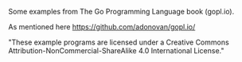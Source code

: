 Some examples from The Go Programming Language book (gopl.io).

As mentioned here https://github.com/adonovan/gopl.io/

"These example programs are licensed under a Creative Commons Attribution-NonCommercial-ShareAlike 4.0 International License."